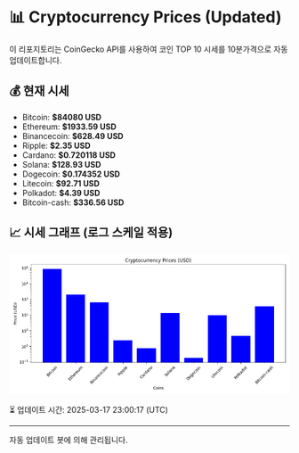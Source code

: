 
# 📊 Cryptocurrency Prices (Updated)

이 리포지토리는 CoinGecko API를 사용하여 코인 TOP 10 시세를 10분가격으로 자동 업데이트합니다.

## 💰 현재 시세
- Bitcoin: **$84080 USD**
- Ethereum: **$1933.59 USD**
- Binancecoin: **$628.49 USD**
- Ripple: **$2.35 USD**
- Cardano: **$0.720118 USD**
- Solana: **$128.93 USD**
- Dogecoin: **$0.174352 USD**
- Litecoin: **$92.71 USD**
- Polkadot: **$4.39 USD**
- Bitcoin-cash: **$336.56 USD**

## 📈 시세 그래프 (로그 스케일 적용)
![Crypto Prices](crypto_prices.png)

⏳ 업데이트 시간: 2025-03-17 23:00:17 (UTC)

---
자동 업데이트 봇에 의해 관리됩니다.
